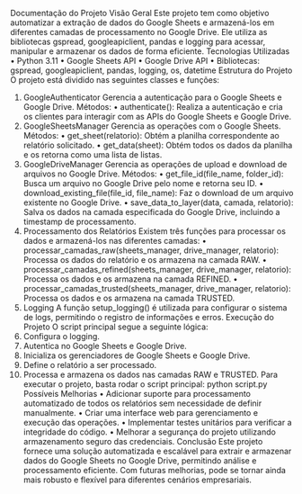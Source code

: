 Documentação do Projeto
Visão Geral
Este projeto tem como objetivo automatizar a extração de dados do Google Sheets e armazená-los em diferentes camadas de processamento no Google Drive. Ele utiliza as bibliotecas gspread, googleapiclient, pandas e logging para acessar, manipular e armazenar os dados de forma eficiente.
Tecnologias Utilizadas
•	Python 3.11
•	Google Sheets API
•	Google Drive API
•	Bibliotecas: gspread, googleapiclient, pandas, logging, os, datetime
Estrutura do Projeto
O projeto está dividido nas seguintes classes e funções:
1. GoogleAuthenticator
Gerencia a autenticação para o Google Sheets e Google Drive.
Métodos:
•	authenticate(): Realiza a autenticação e cria os clientes para interagir com as APIs do Google Sheets e Google Drive.
2. GoogleSheetsManager
Gerencia as operações com o Google Sheets.
Métodos:
•	get_sheet(relatorio): Obtém a planilha correspondente ao relatório solicitado.
•	get_data(sheet): Obtém todos os dados da planilha e os retorna como uma lista de listas.
3. GoogleDriveManager
Gerencia as operações de upload e download de arquivos no Google Drive.
Métodos:
•	get_file_id(file_name, folder_id): Busca um arquivo no Google Drive pelo nome e retorna seu ID.
•	download_existing_file(file_id, file_name): Faz o download de um arquivo existente no Google Drive.
•	save_data_to_layer(data, camada, relatorio): Salva os dados na camada especificada do Google Drive, incluindo a timestamp de processamento.
4. Processamento dos Relatórios
Existem três funções para processar os dados e armazená-los nas diferentes camadas:
•	processar_camadas_raw(sheets_manager, drive_manager, relatorio): Processa os dados do relatório e os armazena na camada RAW.
•	processar_camadas_refined(sheets_manager, drive_manager, relatorio): Processa os dados e os armazena na camada REFINED.
•	processar_camadas_trusted(sheets_manager, drive_manager, relatorio): Processa os dados e os armazena na camada TRUSTED.
5. Logging
A função setup_logging() é utilizada para configurar o sistema de logs, permitindo o registro de informações e erros.
Execução do Projeto
O script principal segue a seguinte lógica:
1.	Configura o logging.
2.	Autentica no Google Sheets e Google Drive.
3.	Inicializa os gerenciadores de Google Sheets e Google Drive.
4.	Define o relatório a ser processado.
5.	Processa e armazena os dados nas camadas RAW e TRUSTED.
Para executar o projeto, basta rodar o script principal:
python script.py
Possíveis Melhorias
•	Adicionar suporte para processamento automatizado de todos os relatórios sem necessidade de definir manualmente.
•	Criar uma interface web para gerenciamento e execução das operações.
•	Implementar testes unitários para verificar a integridade do código.
•	Melhorar a segurança do projeto utilizando armazenamento seguro das credenciais.
Conclusão
Este projeto fornece uma solução automatizada e escalável para extrair e armazenar dados do Google Sheets no Google Drive, permitindo análise e processamento eficiente. Com futuras melhorias, pode se tornar ainda mais robusto e flexível para diferentes cenários empresariais.
